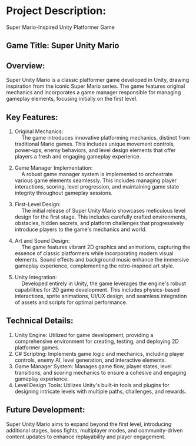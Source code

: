 # Project Description: 
Super Mario-Inspired Unity Platformer Game

## Game Title: Super Unity Mario

## Overview:
Super Unity Mario is a classic platformer game developed in Unity, drawing inspiration from the iconic Super Mario series. The game features original mechanics and incorporates a game manager responsible for managing gameplay elements, focusing initially on the first level.

## Key Features:
1. Original Mechanics:  
&emsp;   The game introduces innovative platforming mechanics, distinct from traditional Mario games. This includes unique movement controls, power-ups, enemy behaviors, and level design elements that offer players a fresh and engaging gameplay experience.
1. Game Manager Implementation:  
 &emsp; A robust game manager system is implemented to orchestrate various game elements seamlessly. This includes managing player interactions, scoring, level progression, and maintaining game state integrity throughout gameplay sessions.

1. First-Level Design:  
&emsp;        The initial release of Super Unity Mario showcases meticulous level design for the first stage. This includes carefully crafted environments, obstacles, hidden secrets, and platform challenges that progressively introduce players to the game's mechanics and world.

1. Art and Sound Design:  
 &emsp;       The game features vibrant 2D graphics and animations, capturing the essence of classic platformers while incorporating modern visual elements. Sound effects and background music enhance the immersive gameplay experience, complementing the retro-inspired art style.

1. Unity Integration:  
&emsp;        Developed entirely in Unity, the game leverages the engine's robust capabilities for 2D game development. This includes physics-based interactions, sprite animations, UI/UX design, and seamless integration of assets and scripts for optimal performance.

## Technical Details:  
1. Unity Engine: Utilized for game development, providing a comprehensive environment for creating, testing, and deploying 2D platformer games.
2. C# Scripting: Implements game logic and mechanics, including player controls, enemy AI, level generation, and interactive elements.
3. Game Manager System: Manages game flow, player states, level transitions, and scoring mechanics to ensure a cohesive and engaging gameplay experience.
4. Level Design Tools: Utilizes Unity's built-in tools and plugins for designing intricate levels with multiple paths, challenges, and rewards.

## Future Development:
Super Unity Mario aims to expand beyond the first level, introducing additional stages, boss fights, multiplayer modes, and community-driven content updates to enhance replayability and player engagement.
